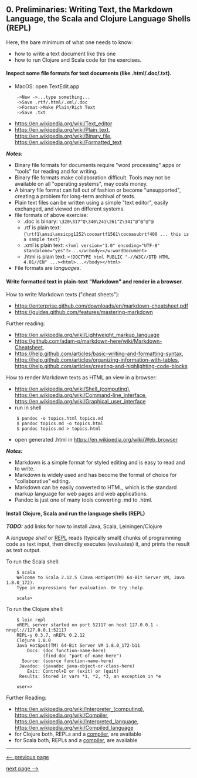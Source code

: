 ## 0. Preliminaries: Writing Text, the Markdown Language, the Scala and Clojure Language Shells (REPL)

Here, the bare minimum of what one needs to know:

* how to write a text document like this one
* how to run Clojure and Scala code for the exercises.

#### Inspect some file formats for text documents (like .html/.doc/.txt).

* MacOS: open TextEdit.app
```
    ->New ->...type something...
    ->Save .rtf/.html/.xml/.doc
    ->Format->Make Plain/Rich Text
    ->Save .txt
```
* <https://en.wikipedia.org/wiki/Text_editor>
* <https://en.wikipedia.org/wiki/Plain_text>, <https://en.wikipedia.org/wiki/Binary_file>, <https://en.wikipedia.org/wiki/Formatted_text>

___Notes:___

* Binary file formats for documents require "word processing" apps or "tools" for reading and for writing.
* Binary file formats make collaboration difficult.  Tools may not be available on all "operating systems", may costs money.
* A binary file format can fall out of fashion or become "unsupported", creating a problem for long-term archival of texts.
* Plain text files can be written using a simple "text editor", easily exchanged, and viewed on different systems.
* file formats of above exercise:
  - .doc is binary: `\320\317^Q\340\241\261^Z\341^@^@^@^@`
  - .rtf is plain text: `{\rtf1\ansi\ansicpg1252\cocoartf1561\cocoasubrtf400 ... this is a sample text}`
  - .xml is plain text: `<?xml version="1.0" encoding="UTF-8" standalone="yes"?>...</w:body></w:wordDocument>`
  - .html is plain text: `<!DOCTYPE html PUBLIC "-//W3C//DTD HTML 4.01//EN" ...><html>...</body></html>`  
* File formats are _languages_.

#### Write formatted text in plain-text "Markdown" and render in a browser.

How to write Markdown texts ("cheat sheets"):

* <https://enterprise.github.com/downloads/en/markdown-cheatsheet.pdf>
* <https://guides.github.com/features/mastering-markdown>

Further reading:

* <https://en.wikipedia.org/wiki/Lightweight_markup_language>
* <https://github.com/adam-p/markdown-here/wiki/Markdown-Cheatsheet>,
* <https://help.github.com/articles/basic-writing-and-formatting-syntax>, <https://help.github.com/articles/organizing-information-with-tables>, <https://help.github.com/articles/creating-and-highlighting-code-blocks>

How to render Markdown texts as HTML an view in a browser:

* <https://en.wikipedia.org/wiki/Shell_(computing)>, <https://en.wikipedia.org/wiki/Command-line_interface>, <https://en.wikipedia.org/wiki/Graphical_user_interface>
* run in shell
```
    $ pandoc -o topics.html topics.md
    $ pandoc topics.md -o topics.html
    $ pandoc topics.md > topics.html
```
* open generated .html in <https://en.wikipedia.org/wiki/Web_browser>

___Notes:___

* Markdown is a simple format for styled editing and is easy to read and to write.
* Markdown is widely used and has become the format of choice for "collaborative" editing.
* Markdown can be easily converted to HTML, which is the standard markup language for web pages and web applications.
* Pandoc is just one of many tools converting .md to .html.

#### Install Clojure, Scala and run the language shells (REPL)

___TODO:___ add links for how to install Java, Scala, Leiningen/Clojure

A _language shell_ or [REPL](https://en.wikipedia.org/wiki/Read%E2%80%93eval%E2%80%93print_loop) reads (typically small) chunks of programming code as text input, then directly executes (evaluates) it, and prints the result as text output.  

To run the Scala shell:
```
    $ scala
    Welcome to Scala 2.12.5 (Java HotSpot(TM) 64-Bit Server VM, Java 1.8.0_172).
    Type in expressions for evaluation. Or try :help.

    scala> 
```

To run the Clojure shell:
```
    $ lein repl
    nREPL server started on port 52117 on host 127.0.0.1 - nrepl://127.0.0.1:52117
    REPL-y 0.3.7, nREPL 0.2.12
    Clojure 1.8.0
    Java HotSpot(TM) 64-Bit Server VM 1.8.0_172-b11
        Docs: (doc function-name-here)
              (find-doc "part-of-name-here")
      Source: (source function-name-here)
     Javadoc: (javadoc java-object-or-class-here)
        Exit: Control+D or (exit) or (quit)
     Results: Stored in vars *1, *2, *3, an exception in *e

    user=> 
```

Further Reading:

* <https://en.wikipedia.org/wiki/Interpreter_(computing)>,
  <https://en.wikipedia.org/wiki/Compiler>,
  <https://en.wikipedia.org/wiki/Interpreted_language>,
  <https://en.wikipedia.org/wiki/Compiled_language>
* for Clojure both, REPLs and a [compiler](https://clojure.org/reference/compilation), are available
* for Scala both, REPLs and a [compiler](https://www.scala-lang.org/files/archive/nightly/docs/manual/html/scalac.html), are available

------------

[<-- previous page](README.md)

[next page -->](/ch2_expressions.md)
